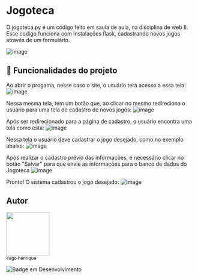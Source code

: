 # Jogoteca
O jogoteca.py é um código feito em saula de aula, na disciplina de web II. Esse codigo funciona com instalações flask, cadastrando novos jogos através de um formulário.

![image](https://user-images.githubusercontent.com/108819271/182629707-8516f3ac-5066-4776-9191-74318f25cd17.png)

## :hammer: Funcionalidades do projeto
Ao abrir o progama, nesse caso o site, o usuário terá acesso a essa tela:
![image](https://user-images.githubusercontent.com/108819271/182632584-7b8e854a-6152-455a-91dc-9fdcedcb145c.png)

Nessa mesma tela, tem um botão que, ao clicar no mesmo redireciona o usuário para uma tela de cadastro de novos jogos:
![image](https://user-images.githubusercontent.com/108819271/182635098-0e78d209-75d5-4e05-bd29-5ce537376fb9.png)

Após ser redirecionado para a página de cadastro, o usuário encontra uma tela como esta:
![image](https://user-images.githubusercontent.com/108819271/182636536-9708b6a9-f414-4df7-a34d-8ffc5a16c881.png)

Nessa tela o usuário deve cadastrar o jogo desejado, como no exemplo abaixo:
![image](https://user-images.githubusercontent.com/108819271/182638965-d4ac4b09-d554-4f30-8918-db9ed012bd36.png)

Após realizar o cadastro prévio das informações, é necessário clicar no botão "Salvar" para que envie as informações para o banco de dados do Jogoteca
![image](https://user-images.githubusercontent.com/108819271/182638743-dfc76e1b-af8b-4aee-8fc3-0d240fbaf47b.png)

Pronto! O sistema cadastrou o jogo desejado:
![image](https://user-images.githubusercontent.com/108819271/182639326-d5bba6c5-0e0a-4708-80de-736e84bd077c.png)

## Autor

 [<img src="https://lh3.googleusercontent.com/TmIee3MpXi9aR0_aFXOWv5JUVmGS6zr0Nw5b7Ygf9mqjlkwDFUIwoomq1-h6gmLo2EfoohpKn0KkpAaHSYbQEngmJ3GTn9lFXvFRAl4vhciUHhRas720ZzoDdLiHMrGqfv7ueWFCIhDSv73cWVNtxTa4UPNZPYI3pPhgVDzJr5GZsfaUM2Dvr3w709_6CmcXira8z_mpdR76Mi-8UzXujuljlB_Ng4cIXntODL0SgeFd4pRI9uc4BG2K7ZOfh9Y2VvRcR_Ku663e-Y58C_g10wYO3AG9tkuXVyI3aZug6QDSNu8kEpcUUaCTX6vwUB5rsvs_iFmL4COm3i2tIVxGCyzHKZqGOePZHWjCK-W0IevsZe3KWDrs_biN-RA0fnlPyI4E3H62_pxxS1a_qZhQf0uqj4-oag2VKIKFTiI023lZMKi1vZszKZFdsHCDb065LeIgeY3V9TBfCjWLwPxx-aGuCSObnZLk9b1qDrAjgKpv5siDdqYOWk3ew8JItc03FJq1yWfSb3fI842eLqeXqRil-6QYfyDim0-J5D2wkCdWktC_Hsqq5LQC_MixtSzrVAggMuKB8Dn2Gv4PFCW3owNR_HlPjI7T8-cZr6p0aYnsYAp3OkNKopKc1R-VFAvrqtgmvkMJLpQPOubklm-1Aa_YjA4h5UtMQF4wGYzMz_PpdmhZhGp0V-BFQMn2lgcJ-bv204i9WFOtExyrZVQmtNGVoJk5Rydo1Y2ihi0DG5ieijcXO4peRNT0d_s=w968-h969-no?authuser=0" width=115><br><sub>Yago henrique</sub>](https://github.com/yago-henrique29)

![Badge em Desenvolvimento](http://img.shields.io/static/v1?label=STATUS&message=EM%20DESENVOLVIMENTO&color=GREEN&style=for-the-badge)
